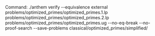 Command: ./anthem verify --equivalence external problems/optimized_primes/optimized_primes.1.lp problems/optimized_primes/optimized_primes.2.lp problems/optimized_primes/optimized_primes.ug  --no-eq-break --no-proof-search --save-problems classical/optimized_primes/simplified/